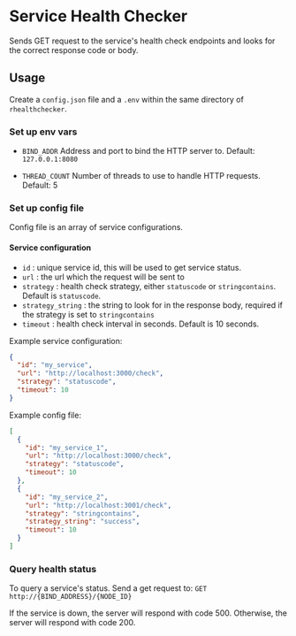 # Service Health Checker

Sends GET request to the service's health check endpoints and looks for the correct response code or body.

## Usage

Create a `config.json` file and a `.env` within the same directory of `rhealthchecker`.

### Set up env vars
- `BIND_ADDR`
Address and port to bind the HTTP server to. Default: `127.0.0.1:8080`

- `THREAD_COUNT`
Number of threads to use to handle HTTP requests. Default: 5

### Set up config file

Config file is an array of service configurations.

#### Service configuration

- `id` : unique service id, this will be used to get service status.
- `url` : the url which the request will be sent to
- `strategy` : health check strategy, either `statuscode` or `stringcontains`. Default is `statuscode`.
- `strategy_string` : the string to look for in the response body, required if the strategy is set to `stringcontains`
- `timeout` : health check interval in seconds. Default is 10 seconds.


Example service configuration:
```json
{
  "id": "my_service",
  "url": "http://localhost:3000/check",
  "strategy": "statuscode",
  "timeout": 10
}
```

Example config file:
```json
[
  {
    "id": "my_service_1",
    "url": "http://localhost:3000/check",
    "strategy": "statuscode",
    "timeout": 10
  },
  {
    "id": "my_service_2",
    "url": "http://localhost:3001/check",
    "strategy": "stringcontains",
    "strategy_string": "success",
    "timeout": 10
  }
]
```

### Query health status

To query a service's status. Send a get request to:
`GET http://{BIND_ADDRESS}/{NODE_ID}`

If the service is down, the server will respond with code 500. Otherwise, the server will respond with code 200.
